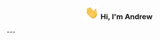 <h3 align="center">
    <img style="height: 30px;", src="images/wave.gif">
    Hi, I'm Andrew
</h3>
---